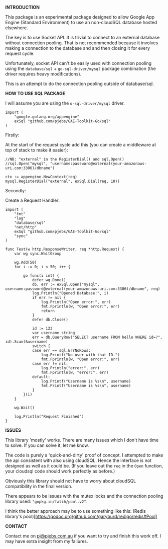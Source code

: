 **INTRODUCTION**

This package is an experimental package designed to allow Google App Engine (Standard Environment) to use an non-cloudSQL database hosted elsewhere.

The key is to use Socket API. It is trivial to connect to an external database without connection pooling. That is not recommended because it involves making a connection to the database and and then closing it for every request cycle.

Unfortunately, socket API can't be easily used with connection pooling using the `database/sql` + `go-sql-driver/mysql` package combination (the driver requires heavy modifications).

This is an attempt to do the connection pooling outside of database/sql.


**HOW TO USE SQL PACKAGE**

I will assume you are using the `o-sql-driver/mysql` driver.

```
import (
	"google.golang.org/appengine"
	exSql "github.com/pjebs/GAE-Toolkit-Go/sql"
)
```

Firstly:

At the start of the request cycle add this (you can create a middleware at top of stack to make it easier):

```
//NB: "external" in the RegisterDial() and sql.Open()
//sql.Open("mysql", "username:password@external(your-amazonaws-uri.com:3306)/dbname")

ctx := appengine.NewContext(req)
mysql.RegisterDial("external", exSql.Dial(req, 10))
```

Secondly:

Create a Request Handler:

```
import (
	"fmt"
	"log"
	"database/sql"
	"net/http"
	exSql "github.com/pjebs/GAE-Toolkit-Go/sql"
	"sync"
)

func Test(w http.ResponseWriter, req *http.Request) {
	var wg sync.WaitGroup

	wg.Add(50)
	for i := 0; i < 50; i++ {

		go func(i int) {
			defer wg.Done()
			db, err := exSql.Open("mysql", username:password@external(your-amazonaws-uri.com:3306)/dbname", req)
			log.Println("Opened Database:", i)
			if err != nil {
				log.Println("Open error:", err)
				fmt.Fprintln(w, "Open error:", err)
				return
			}
			defer db.Close()

			id := 123
			var username string
			err = db.QueryRow("SELECT username FROM hello WHERE id=?", id).Scan(&username)
			switch {
			case err == sql.ErrNoRows:
				log.Printf("No user with that ID.")
				fmt.Fprintln(w, "Open error:", err)
			case err != nil:
				log.Println("error:", err)
				fmt.Fprintln(w, "error:", err)
			default:
				log.Printf("Username is %s\n", username)
				fmt.Printf("Username is %s\n", username)
			}
		}(i)
	}

	wg.Wait()

	log.Println("Request Finished")
}

```


**ISSUES**

This library 'mostly' works. There are many issues which I don't have time to solve.
If you can solve it, let me know.

The code is purely a 'quick-and-dirty' proof of concept.
I attempted to make the api consistent with also using cloudSQL. Hence the interface is not designed as well as it could be. (If you leave out the `req` in the `Open` function, your cloudsql code should work perfectly as before.)

Obviously this library should not have to worry about cloudSQL compatibility in the final version.

There appears to be issues with the mutex locks and the connection pooling library used: `"gopkg.in/fatih/pool.v2"`.

I think the better approach may be to use something like this: (Redis library's pool)[https://godoc.org/github.com/garyburd/redigo/redis#Pool]


**CONTACT**

Contact me on pj@pjebs.com.au if you want to try and finish this work off. I may have extra insight from my failures.
